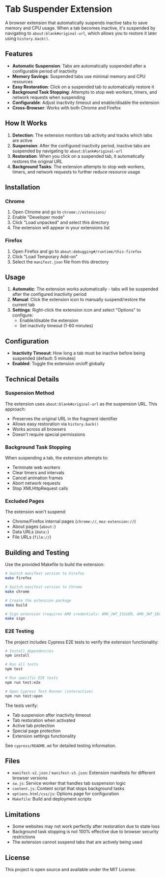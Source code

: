 # Tab Suspender Extension

A browser extension that automatically suspends inactive tabs to save memory and CPU usage. When a tab becomes inactive, it's suspended by navigating to `about:blank#original-url`, which allows you to restore it later using `history.back()`.

## Features

- **Automatic Suspension**: Tabs are automatically suspended after a configurable period of inactivity
- **Memory Savings**: Suspended tabs use minimal memory and CPU resources
- **Easy Restoration**: Click on a suspended tab to automatically restore it
- **Background Task Stopping**: Attempts to stop web workers, timers, and network requests when suspending
- **Configurable**: Adjust inactivity timeout and enable/disable the extension
- **Cross-Browser**: Works with both Chrome and Firefox

## How It Works

1. **Detection**: The extension monitors tab activity and tracks which tabs are active
2. **Suspension**: After the configured inactivity period, inactive tabs are suspended by navigating to `about:blank#original-url`
3. **Restoration**: When you click on a suspended tab, it automatically restores the original URL
4. **Background Tasks**: The extension attempts to stop web workers, timers, and network requests to further reduce resource usage

## Installation

### Chrome
1. Open Chrome and go to `chrome://extensions/`
2. Enable "Developer mode"
3. Click "Load unpacked" and select this directory
4. The extension will appear in your extensions list

### Firefox
1. Open Firefox and go to `about:debugging#/runtime/this-firefox`
2. Click "Load Temporary Add-on"
3. Select the `manifest.json` file from this directory

## Usage

1. **Automatic**: The extension works automatically - tabs will be suspended after the configured inactivity period
2. **Manual**: Click the extension icon to manually suspend/restore the current tab
3. **Settings**: Right-click the extension icon and select "Options" to configure:
   - Enable/disable the extension
   - Set inactivity timeout (1-60 minutes)

## Configuration

- **Inactivity Timeout**: How long a tab must be inactive before being suspended (default: 5 minutes)
- **Enabled**: Toggle the extension on/off globally

## Technical Details

### Suspension Method
The extension uses `about:blank#original-url` as the suspension URL. This approach:
- Preserves the original URL in the fragment identifier
- Allows easy restoration via `history.back()`
- Works across all browsers
- Doesn't require special permissions

### Background Task Stopping
When suspending a tab, the extension attempts to:
- Terminate web workers
- Clear timers and intervals
- Cancel animation frames
- Abort network requests
- Stop XMLHttpRequest calls

### Excluded Pages
The extension won't suspend:
- Chrome/Firefox internal pages (`chrome://`, `moz-extension://`)
- About pages (`about:`)
- Data URLs (`data:`)
- File URLs (`file://`)

## Building and Testing

Use the provided Makefile to build the extension:

```bash
# Switch manifest version to Firefox
make firefox

# Switch manifest version to Chrome
make chrome

# Create the extension package
make build

# Sign extension (requires AMO credentials: AMO_JWT_ISSUER, AMO_JWT_SECRET)
make sign
```

### E2E Testing

The project includes Cypress E2E tests to verify the extension functionality:

```bash
# Install dependencies
npm install

# Run all tests
npm test

# Run specific E2E tests
npm run test:e2e

# Open Cypress Test Runner (interactive)
npm run test:open
```

The tests verify:
- Tab suspension after inactivity timeout
- Tab restoration when activated
- Active tab protection
- Special page protection
- Extension settings functionality

See `cypress/README.md` for detailed testing information.

## Files

- `manifest-v2.json` / `manifest-v3.json`: Extension manifests for different browser versions
- `sw.js`: Service worker that handles tab suspension logic
- `content.js`: Content script that stops background tasks
- `options.html/css/js`: Options page for configuration
- `Makefile`: Build and deployment scripts

## Limitations

- Some websites may not work perfectly after restoration due to state loss
- Background task stopping is not 100% effective due to browser security restrictions
- The extension cannot suspend tabs that are actively being used

## License

This project is open source and available under the MIT License.